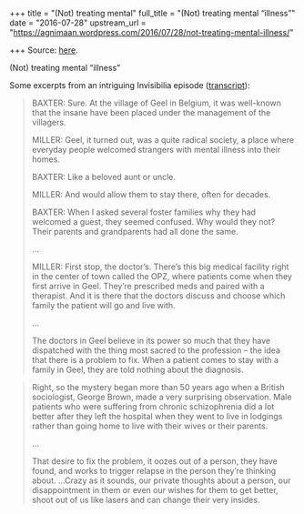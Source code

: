 +++
title = "(Not) treating mental"
full_title = "(Not) treating mental “illness”"
date = "2016-07-28"
upstream_url = "https://agnimaan.wordpress.com/2016/07/28/not-treating-mental-illness/"

+++
Source: [here](https://agnimaan.wordpress.com/2016/07/28/not-treating-mental-illness/).

(Not) treating mental “illness”

Some excerpts from an intriguing Invisibilia episode
([transcript](http://www.npr.org/2016/07/01/483856025/read-the-transcript)):

> BAXTER: Sure. At the village of Geel in Belgium, it was well-known
> that the insane have been placed under the management of the
> villagers.
>
> MILLER: Geel, it turned out, was a quite radical society, a place
> where everyday people welcomed strangers with mental illness into
> their homes.
>
> BAXTER: Like a beloved aunt or uncle.
>
> MILLER: And would allow them to stay there, often for decades.
>
> BAXTER: When I asked several foster families why they had welcomed a
> guest, they seemed confused. Why would they not? Their parents and
> grandparents had all done the same.
>
> …
>
> MILLER: First stop, the doctor’s. There’s this big medical facility
> right in the center of town called the OPZ, where patients come when
> they first arrive in Geel. They’re prescribed meds and paired with a
> therapist. And it is there that the doctors discuss and choose which
> family the patient will go and live with.
>
> …
>
> The doctors in Geel believe in its power so much that they have
> dispatched with the thing most sacred to the profession – the idea
> that there is a problem to fix. When a patient comes to stay with a
> family in Geel, they are told nothing about the diagnosis.







> Right, so the mystery began more than 50 years ago when a British
> sociologist, George Brown, made a very surprising observation. Male
> patients who were suffering from chronic schizophrenia did a lot
> better after they left the hospital when they went to live in lodgings
> rather than going home to live with their wives or their parents.
>
> …
>
> That desire to fix the problem, it oozes out of a person, they have
> found, and works to trigger relapse in the person they’re thinking
> about. …Crazy as it sounds, our private thoughts about a person, our
> disappointment in them or even our wishes for them to get better,
> shoot out of us like lasers and can change their very insides.

